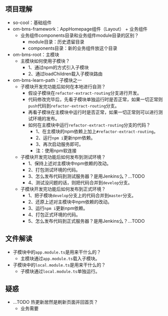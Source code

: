 ## 项目理解
* so-cool：基础组件
* om-bms-framework：AppHomepage组件（Layout） + 业务组件
  - 业务组件components目录和业务组件module目录的区别？
    - module目录：历史遗留目录
    - components目录：新的业务组件放这个目录
* om-bms-root：主模块
  - 主模块如何使用子模块？
    - 1、通过npm的方式引入子模块
    - 2、通过loadChildren载入子模块路由
* om-bms-learn-path：子模块之一
  - 子模块开发完功能后如何在本地进行自测？
    - 假设子模块在`refactor-extract-routing`分支进行开发。
    - 代码修改完毕后，先看子模块单独运行时是否正常，如果一切正常则`push`代码到`refactor-extract-routing`分支。
    - 再看子模块在主模块中运行时是否正常，如果一切正常则可以进行测试环境的发布。
    - 如何在主模块中运行`refactor-extract-routing`分支的代码？
      - 1、在主模块的npm依赖上加上`#refactor-extract-routing`。
      - 2、运行`npm i`更新npm依赖。
      - 3、再次启动服务即可。
      - 注：使用npm软连接
  - 子模块开发完功能后如何发布到测试环境？
    - 1、保持上述对主模块中npm依赖的改动。
    - 2、打包测试环境的代码。
    - 3、怎么发布代码到测试服务器？是用Jenkins么？...TODO
    - 4、测试没问题的话，则把代码合并到`develop`分支。
  - 子模块开发完功能后如何发布到正式环境？
    - 1、把子模块`develop`分支上的代码合并到`master`分支。
    - 2、还原上述对主模块中npm依赖的改动。
    - 3、运行`npm i`更新npm依赖。
    - 4、打包正式环境的代码。
    - 5、怎么发布代码到正式服务器？是用Jenkins么？...TODO

## 文件解读
* 子模块中的`app.module.ts`是用来干什么的？
  - 主模块通过`app.module.ts`载入子模块。
* 子模块中的`local.module.ts`是用来干什么的？
  - 子模块通过`local.module.ts`单独运行。

## 疑惑
* ...TODO 热更新居然是刷新页面并回首页？
  - 业务需要
